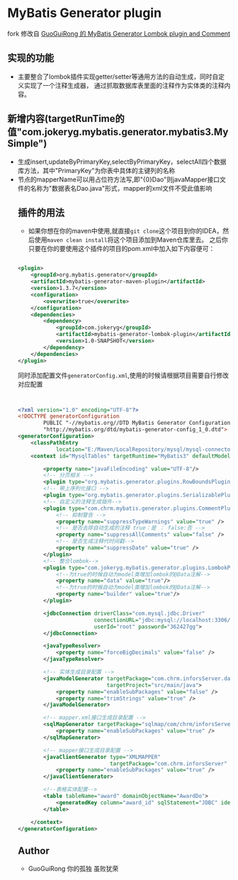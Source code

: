 # MyBatis Generator plugin

fork 修改自 [GuoGuiRong 的 MyBatis Generator Lombok plugin and Comment](https://github.com/GuoGuiRong/mybatis-generator-lombok-plugin)

## 实现的功能

- 主要整合了lombok插件实现getter/setter等通用方法的自动生成，同时自定义实现了一个注释生成器，
通过抓取数据库表里面的注释作为实体类的注释内容。

## 新增内容(targetRunTime的值"com.jokeryg.mybatis.generator.mybatis3.MySimple")

- 生成insert,updateByPrimaryKey,selectByPrimaryKey，selectAll四个数据库方法，其中"PrimaryKey"为你表中具体的主键列的名称
- <table>节点的mapperName可以用占位符方法写,即"{0}Dao"则javaMapper接口文件的名称为"数据表名Dao.java"形式，mapper的xml文件不受此值影响

## 插件的用法

- 如果你想在你的maven中使用,就直接`git clone`这个项目到你的IDEA，然后使用`maven clean install`将这个项目添加到Maven仓库里去。
之后你只要在你的要使用这个插件的项目的pom.xml中加入如下内容便可：

```xml

<plugin>
    <groupId>org.mybatis.generator</groupId>
    <artifactId>mybatis-generator-maven-plugin</artifactId>
    <version>1.3.7</version>
    <configuration>
        <overwrite>true</overwrite>
    </configuration>
    <dependencies>
        <dependency>
            <groupId>com.jokeryg</groupId>
            <artifactId>mybatis-generator-lombok-plugin</artifactId>
            <version>1.0-SNAPSHOT</version>
        </dependency>
    </dependencies>
</plugin>

```

同时添加配置文件`generatorConfig.xml`,使用的时候请根据项目需要自行修改对应配置

```xml


<?xml version="1.0" encoding="UTF-8"?>
<!DOCTYPE generatorConfiguration
		PUBLIC "-//mybatis.org//DTD MyBatis Generator Configuration 1.0//EN"
		"http://mybatis.org/dtd/mybatis-generator-config_1_0.dtd">
<generatorConfiguration>
	<classPathEntry
			location="E:/Maven/LocalRepository/mysql/mysql-connector-java/5.1.34/mysql-connector-java-5.1.34.jar" />
	<context id="MysqlTables" targetRuntime="MyBatis3" defaultModelType="flat">

		<property name="javaFileEncoding" value="UTF-8"/>
		<!-- 分页相关 -->
		<plugin type="org.mybatis.generator.plugins.RowBoundsPlugin" />
		<!-- 带上序列化接口 -->
		<plugin type="org.mybatis.generator.plugins.SerializablePlugin" />
		<!-- 自定义的注释生成插件-->
		<plugin type="com.chrm.mybatis.generator.plugins.CommentPlugin">
			<!-- 抑制警告 -->
			<property name="suppressTypeWarnings" value="true" />
			<!-- 是否去除自动生成的注释 true：是 ： false:否 -->
			<property name="suppressAllComments" value="false" />
			<!-- 是否生成注释代时间戳-->
			<property name="suppressDate" value="true" />
		</plugin>
		<!-- 整合lombok-->
		<plugin type="com.jokeryg.mybatis.generator.plugins.LombokPlugin" >
		    <!--为true的时候自动为model类增加lombok的@Data注解-->
			<property name="data" value="true"/>
			<!--为true的时候自动为model类增加lombok的@Data注解-->
            <property name="builder" value="true"/>
		</plugin>

		<jdbcConnection driverClass="com.mysql.jdbc.Driver"
						connectionURL="jdbc:mysql://localhost:3306/sf-quiz?useUnicode=true&amp;characterEncoding=UTF-8"
						userId="root" password="362427gg">
		</jdbcConnection>

		<javaTypeResolver>
			<property name="forceBigDecimals" value="false" />
		</javaTypeResolver>

		<!-- 实体生成目录配置 -->
		<javaModelGenerator targetPackage="com.chrm.inforsServer.dataobject"
							targetProject="src/main/java">
			<property name="enableSubPackages" value="false" />
			<property name="trimStrings" value="true" />
		</javaModelGenerator>

		<!-- mapper.xml接口生成目录配置 -->
		<sqlMapGenerator targetPackage="sqlmap/com/chrm/inforsServer.mapper" targetProject="src/main/resources">
			<property name="enableSubPackages" value="true" />
		</sqlMapGenerator>

		<!-- mapper接口生成目录配置 -->
		<javaClientGenerator type="XMLMAPPER"
							 targetPackage="com.chrm.inforsServer" targetProject="src/main/java">
			<property name="enableSubPackages" value="true" />
		</javaClientGenerator>

		<!--表格实体配置-->
		<table tableName="award" domainObjectName="AwardDo">
			<generatedKey column="award_id" sqlStatement="JDBC" identity="true" />
		</table>

	</context>
</generatorConfiguration>


```

## Author
- GuoGuiRong 你的孤独 虽败犹荣


